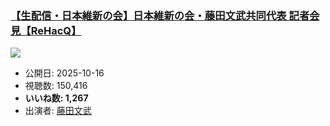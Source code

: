 ### [【生配信・日本維新の会】日本維新の会・藤田文武共同代表 記者会見【ReHacQ】](https://www.youtube.com/watch?v=l0O-55Lnark)
[![](https://img.youtube.com/vi/l0O-55Lnark/sddefault.jpg)](https://www.youtube.com/watch?v=l0O-55Lnark)
-   公開日: 2025-10-16
-   視聴数: 150,416
-   **いいね数: 1,267**
-   出演者: [藤田文武](/rehacq_fan/people/藤田文武 "wikilink")
